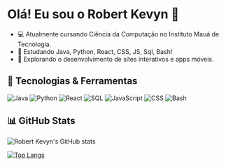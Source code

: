 # Olá! Eu sou o Robert Kevyn 👋

- 💻 Atualmente cursando Ciência da Computação no Instituto Mauá de Tecnologia.
- 🌱 Estudando Java, Python, React, CSS, JS, Sql, Bash!
- 🚀 Explorando o desenvolvimento de sites interativos e apps móveis.

## 🔧 Tecnologias & Ferramentas
![Java](https://img.shields.io/badge/Java-ED8B00?style=for-the-badge&logo=java&logoColor=white)
![Python](https://img.shields.io/badge/Python-3776AB?style=for-the-badge&logo=python&logoColor=white)
![React](https://img.shields.io/badge/React-20232A?style=for-the-badge&logo=react&logoColor=61DAFB)
![SQL](https://img.shields.io/badge/SQL-4479A1?style=for-the-badge&logo=MySQL&logoColor=white)
![JavaScript](https://img.shields.io/badge/JavaScript-F7DF1E?style=for-the-badge&logo=javascript&logoColor=black)
![CSS](https://img.shields.io/badge/CSS-1572B6?style=for-the-badge&logo=css3&logoColor=white)
![Bash](https://img.shields.io/badge/Bash-4EAA25?style=for-the-badge&logo=gnu-bash&logoColor=white)

## 📊 GitHub Stats
![Robert Kevyn's GitHub stats](https://github-readme-stats.vercel.app/api?username=Robertkevyngg&show_icons=true&theme=radical)

[![Top Langs](https://github-readme-stats.vercel.app/api/top-langs/?username=Robertkevyngg&layout=compact&theme=radical)](https://github.com/Robertkevyngg)
